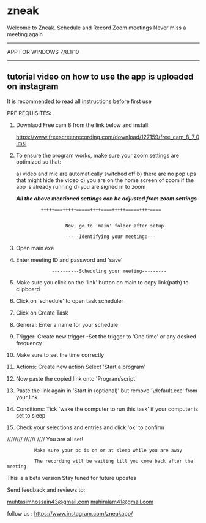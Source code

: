 # zneak
Welcome to Zneak.
Schedule and Record Zoom meetings 
Never miss a meeting again

---------------------------------------

APP FOR WINDOWS 7/8.1/10

---------------------------------------
tutorial video on how to use the app is uploaded on instagram
---------------------------------------
It is recommended to read all instructions before first use 


PRE REQUISITES: 

1) Downlaod Free cam 8 from the link below and install:

   https://www.freescreenrecording.com/download/127159/free_cam_8_7_0.msi


2) To ensure the program works, make sure your zoom settings are optimized so that:
  
   a) video and mic are automatically switched off
   b) there are no pop ups that might hide the video 
   c) you are on the home screen of zoom if the app is already running
   d) you are signed in to zoom


   ***All the above mentioned settings can be adjusted from zoom settings***

                  
                +++++===+++++=====++++====+++++=====++++====


                         Now, go to 'main' folder after setup

                         -----Identifying your meeting:--- 

1) Open main.exe 

2) Enter meeting ID and password and 'save'



                    ----------Scheduling your meeting---------

1) Make sure you click on the 'link' button on main to copy link(path) to clipboard

2) Click on 'schedule' to open task scheduler 

3) Click on Create Task 

4) General: Enter a name for your schedule

5) Trigger: Create new trigger
   -Set the trigger to 'One time' or any desired frequency

6) Make sure to set the time correctly 

7) Actions: Create new action
   Select 'Start a program'

8) Now paste the copied link onto 'Program/script'

9) Paste the link again in 'Start in (optional)' but remove '\default.exe' from your link

10) Conditions: Tick 'wake the computer to run this task' if your computer is set to sleep 

11) Check your selections and entries and click 'ok' to confirm  



////////
//////
////
              You are all set!
              
              Make sure your pc is on or at sleep while you are away 

              The recording will be waiting till you come back after the meeting


This is a beta version
Stay tuned for future updates




Send feedback and reviews to:



muhtasimhossain43@gmail.com					mahiralam41@gmail.com



follow us : https://www.instagram.com/zneakapp/
